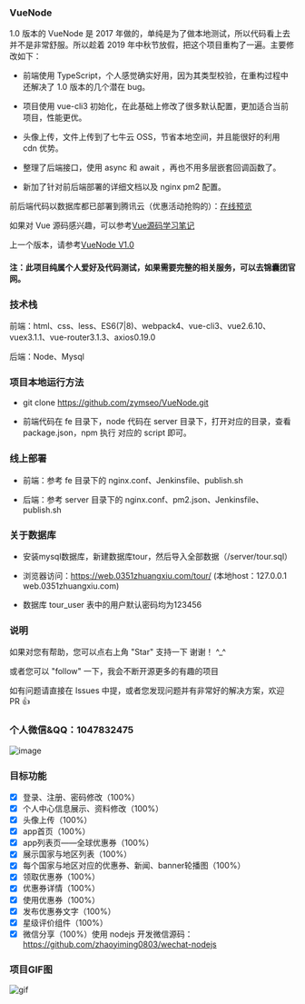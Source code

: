 ### VueNode

1.0 版本的 VueNode 是 2017 年做的，单纯是为了做本地测试，所以代码看上去并不是非常舒服。所以趁着 2019 年中秋节放假，把这个项目重构了一遍。主要修改如下：

- 前端使用 TypeScript，个人感觉确实好用，因为其类型校验，在重构过程中还解决了 1.0 版本的几个潜在 bug。

- 项目使用 vue-cli3 初始化，在此基础上修改了很多默认配置，更加适合当前项目，性能更优。

- 头像上传，文件上传到了七牛云 OSS，节省本地空间，并且能很好的利用 cdn 优势。

- 整理了后端接口，使用 async 和 await ，再也不用多层嵌套回调函数了。

- 新加了针对前后端部署的详细文档以及 nginx pm2 配置。

前后端代码以数据库都已部署到腾讯云（优惠活动抢购的）：[在线预览](https://web.0351zhuangxiu.com/tour/)

如果对 Vue 源码感兴趣，可以参考[Vue源码学习笔记](https://github.com/zhaoyiming0803/into-vue)

上一个版本，请参考[VueNode V1.0](https://github.com/zhaoyiming0803/VueNode/tree/v1.0)

#### 注：此项目纯属个人爱好及代码测试，如果需要完整的相关服务，可以去锦囊团官网。

### 技术栈

前端：html、css、less、ES6(7|8)、webpack4、vue-cli3、vue2.6.10、vuex3.1.1、vue-router3.1.3、axios0.19.0

后端：Node、Mysql

### 项目本地运行方法

 - git clone https://github.com/zymseo/VueNode.git

 - 前端代码在 fe 目录下，node 代码在 server 目录下，打开对应的目录，查看 package.json，npm 执行 对应的 script 即可。

### 线上部署

- 前端：参考 fe 目录下的 nginx.conf、Jenkinsfile、publish.sh

- 后端：参考 server 目录下的 nginx.conf、pm2.json、Jenkinsfile、publish.sh

### 关于数据库

 - 安装mysql数据库，新建数据库tour，然后导入全部数据（/server/tour.sql）

 - 浏览器访问：https://web.0351zhuangxiu.com/tour/ (本地host：127.0.0.1 web.0351zhuangxiu.com)

 - 数据库 tour_user 表中的用户默认密码均为123456

### 说明

如果对您有帮助，您可以点右上角 "Star" 支持一下 谢谢！ ^_^

或者您可以 "follow" 一下，我会不断开源更多的有趣的项目

如有问题请直接在 Issues 中提，或者您发现问题并有非常好的解决方案，欢迎 PR 👍

### 个人微信&QQ：1047832475
![image](https://github.com/zhaoyiming0803/VueNode/blob/v1.0/wechat.png?raw=true)

### 目标功能

- [x] 登录、注册、密码修改（100%）
- [x] 个人中心信息展示、资料修改（100%）
- [x] 头像上传（100%）
- [x] app首页（100%）
- [x] app列表页——全球优惠券（100%）
- [x] 展示国家与地区列表（100%）
- [x] 每个国家与地区对应的优惠券、新闻、banner轮播图（100%）
- [x] 领取优惠券（100%）
- [x] 优惠券详情（100%）
- [x] 使用优惠券（100%）
- [x] 发布优惠券文字（100%）
- [x] 星级评价组件（100%）
- [x] 微信分享（100%）使用 nodejs 开发微信源码：https://github.com/zhaoyiming0803/wechat-nodejs

### 项目GIF图

![gif](https://github.com/zhaoyiming0803/VueNode/blob/v1.0/project.gif?raw=true)

